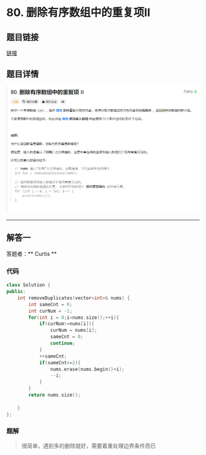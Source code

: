 # 80. 删除有序数组中的重复项Ⅱ
## 题目链接  
[链接](https://leetcode.cn/problems/remove-duplicates-from-sorted-array-ii/?envType=study-plan-v2&envId=top-interview-150)
## 题目详情
![](Img/80.png)

***
## 解答一
答题者：** Curtis **
### 代码
``` cpp
class Solution {
public:
    int removeDuplicates(vector<int>& nums) {
        int sameCnt = 0;
        int curNum = -1;
        for(int i = 0;i<nums.size();++i){
            if(curNum!=nums[i]){
                curNum = nums[i];
                sameCnt = 0;
                continue;
            }
            ++sameCnt;
            if(sameCnt>=2){
                nums.erase(nums.begin()+i);
                --i;
            }
        }
        return nums.size();

    }
};
```

### 题解

>很简单，遇到多的删除就好，需要着重处理边界条件而已